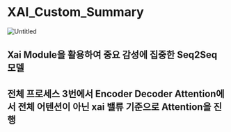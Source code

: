# XAI_Custom_Summary

![Untitled](https://user-images.githubusercontent.com/76906638/182199451-a657839c-28d5-4b00-8caf-8cba8b9354d4.png)

## Xai Module을 활용하여 중요 감성에 집중한 Seq2Seq 모델 

## 전체 프로세스 3번에서 Encoder Decoder Attention에서 전체 어텐션이 아닌 xai 밸류 기준으로 Attention을 진행 
